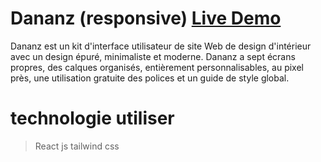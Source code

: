 # Dananz (responsive) <a href="https://danaza.netlify.app/" target="_blank">Live Demo</a>
 Dananz est un kit d'interface utilisateur de site Web de design d'intérieur avec un design épuré, minimaliste et moderne. Dananz a sept écrans propres, des calques organisés, entièrement personnalisables, au pixel près, une utilisation gratuite des polices et un guide de style global.
# technologie utiliser
> React js tailwind css
